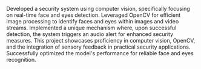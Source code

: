 Developed a security system using computer vision, specifically focusing on real-time face and eyes detection.
Leveraged OpenCV for efficient image processing to identify faces and eyes within images and video streams.
Implemented a unique mechanism where, upon successful detection, the system triggers an audio alert for
enhanced security measures. This project showcases proficiency in computer vision, OpenCV, and the
integration of sensory feedback in practical security applications. Successfully optimized the model's
performance for reliable face and eyes recognition.
